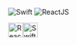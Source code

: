 <!-- ### Hi there 👋 -->
<!-- height = 40 -->
![Swift](https://img.shields.io/badge/Swift-F05138?style=flat&logo=swift&logoColor=white)
![ReactJS](https://img.shields.io/badge/-ReactJS-61DAFB?style=flat&logo=react&logoColor=364936)
<!-- ![ReactJS]("https://img.shields.io/badge/build-passing-%20brightgreen" height="50") -->
<img src="https://img.shields.io/badge/-ReactJS-61DAFB?style=flat&logo=react&logoColor=364936" height="30" alt = "ReactJS" /><img src="https://img.shields.io/badge/Swift-F05138?style=flat&logo=swift&logoColor=white" height="30" alt = "Swift" />
<!--
**maanikg/maanikg** is a ✨ _special_ ✨ repository because its `README.md` (this file) appears on your GitHub profile.

Here are some ideas to get you started:

- 🔭 I’m currently working on ...
- 🌱 I’m currently learning ...
- 👯 I’m looking to collaborate on ...
- 🤔 I’m looking for help with ...
- 💬 Ask me about ...
- 📫 How to reach me: ...
- 😄 Pronouns: ...
- ⚡ Fun fact: ...
-->
